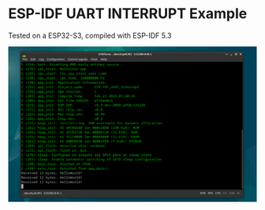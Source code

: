 ESP-IDF UART INTERRUPT Example
====================

Tested on a ESP32-S3, compiled with ESP-IDF 5.3

![Screenshot](x_screenshot_x.png)